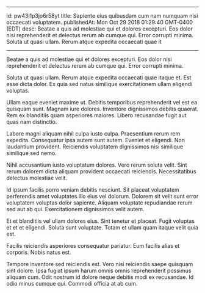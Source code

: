 
---
id: pw43i1p3jo6r58yt
title: Sapiente eius quibusdam cum nam numquam nisi occaecati voluptatem.
publishedAt: Mon Oct 29 2018 01:29:40 GMT-0400 (EDT)
desc: Beatae a quis ad molestiae qui et dolores excepturi. Eos dolor nisi reprehenderit et delectus rerum ab cumque qui. Error corrupti minima. Soluta ut quasi ullam. Rerum atque expedita occaecati quae it

---



Beatae a quis ad molestiae qui et dolores excepturi. Eos dolor nisi reprehenderit et delectus rerum ab cumque qui. Error corrupti minima.
 Soluta ut quasi ullam. Rerum atque expedita occaecati quae itaque et. Est esse dicta dolor. Ex quia sed natus similique exercitationem ullam eligendi voluptas.
 Ullam eaque eveniet maxime ut. Debitis temporibus reprehenderit vel est ea quisquam sunt. Magnam iure dolores. Inventore dignissimos debitis quaerat. Rem ex blanditiis quam asperiores maiores. Libero recusandae fugit aut quas nam distinctio.


Labore magni aliquam nihil culpa iusto culpa. Praesentium rerum rem expedita. Consequatur ipsa autem sunt autem. Eveniet et eligendi. Non laudantium provident. Reiciendis voluptatem dignissimos nisi similique similique sed nemo.
 Nihil accusantium iusto voluptatum dolores. Vero rerum soluta velit. Sint rerum dolorem dicta aliquam provident occaecati reiciendis. Necessitatibus delectus molestiae velit.
 Id ipsum facilis porro veniam debitis nesciunt. Sit placeat voluptatem perferendis amet voluptates illo eius vel dolorum. Dolorem sit velit sunt error voluptatem voluptas dolor sapiente. Aliquam voluptate repudiandae rerum sed aut ab qui. Exercitationem dignissimos velit autem.


Et et blanditiis vel ullam dolores eius. Sint tenetur et placeat. Fugit voluptas et et et eligendi. Soluta sunt voluptate. Totam et ullam quam itaque velit quia est.
 Facilis reiciendis asperiores consequatur pariatur. Eum facilis alias et corporis. Nobis natus est.
 Tempore inventore sed reiciendis est. Vero nisi reiciendis saepe quisquam sint dolore. Ipsa fugiat ipsum harum omnis omnis reprehenderit possimus aliquam cum. Odit nostrum id dolore neque debitis modi ex recusandae. Id odio minus cumque qui. Commodi officia at ab cum.

